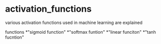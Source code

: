 # activation_functions

various activation functions used in machine learning are explained

<a name="various types"></a>functions
*"sigmoid function"
*"softmax funtion"
*"linear funciton"
*"tanh fucntion"
